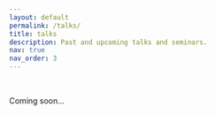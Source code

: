 ```yaml
---
layout: default
permalink: /talks/
title: talks
description: Past and upcoming talks and seminars.
nav: true
nav_order: 3
---
```


<p>&nbsp;</p> Coming soon...

<!-- <div class="post">
  <header class="post-header">
    <h1 class="post-title">{{ page.title }}</h1>
  </header>
  <article>
    <ul>
      {% for talk in site.data.talks %}
      <li>
        <strong>{{ talk.title }}</strong> <br>
        {{ talk.event }} — {{ talk.date }} <br>
        {{ talk.location }}
        {% if talk.slides and talk.slides != "" %}
        (<a href="{{ talk.slides }}" target="_blank">Slides</a>)
        {% endif %}
      </li>
      {% endfor %}
    </ul>
  </article>
</div> -->